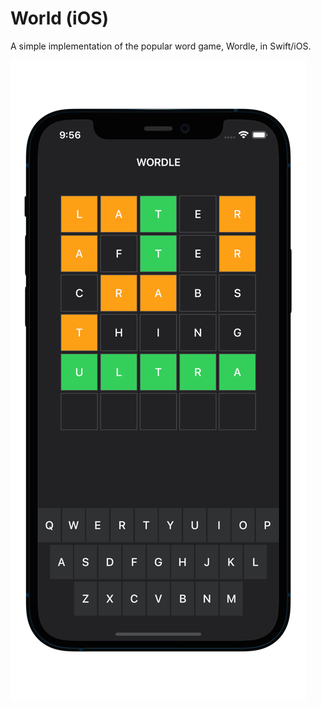 # World (iOS)

A simple implementation of the popular word game, Wordle, in Swift/iOS.

![Wordle - iOS Academy](https://raw.githubusercontent.com/AfrazCodes/Wordle-iOS/main/image.png)
